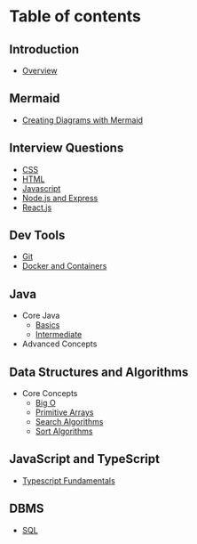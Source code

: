 # Table of contents

## Introduction

- [Overview](README.md)

## Mermaid

- [Creating Diagrams with Mermaid](mermaid/Readme.md)

## Interview Questions

- [CSS](interview-questions/css.md)
- [HTML](interview-questions/html.md)
- [Javascript](interview-questions/js.md)
- [Node.js and Express](interview-questions/node.md)
- [React.js](interview-questions/react.md)

## Dev Tools

- [Git](dev-tools/git.md)
- [Docker and Containers](dev-tools/docker.md)

## Java

- Core Java
  - [Basics](java/core/0.Basics.md)
  * [Intermediate](java/core/1.Intermediate.md)
- Advanced Concepts

## Data Structures and Algorithms

- Core Concepts
  - [Big O](dsa/concepts/big-o.md)
  - [Primitive Arrays](dsa/concepts/primitive-arrays.md)
  - [Search Algorithms](dsa/concepts/searching-algos.md)
  * [Sort Algorithms](dsa/concepts/sorting-algos.md)

## JavaScript and TypeScript

- [Typescript Fundamentals](js-ts/ts.md)

## DBMS

- [SQL](dbms/sql.md)
